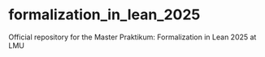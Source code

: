 # formalization_in_lean_2025
Official repository for the Master Praktikum: Formalization in Lean 2025 at LMU
